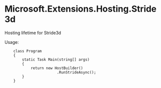 # Microsoft.Extensions.Hosting.Stride3d
Hosting lifetime for Stride3d

Usage:
```
    class Program
    {
        static Task Main(string[] args)
        {
            return new HostBuilder()
                        .RunStrideAsync();
        }
    }
```
